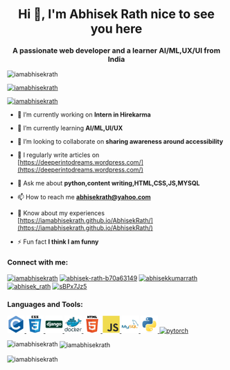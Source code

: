 <h1 align="center">Hi 👋, I'm Abhisek Rath nice to see you here</h1>
<h3 align="center">A passionate web developer and a learner AI/ML,UX/UI from India</h3>

<p align="left"> <img src="https://komarev.com/ghpvc/?username=iamabhisekrath&label=Profile%20views&color=0e75b6&style=flat" alt="iamabhisekrath" /> </p>

<p align="left"> <a href="https://github.com/ryo-ma/github-profile-trophy"><img src="https://github-profile-trophy.vercel.app/?username=iamabhisekrath" alt="iamabhisekrath" /></a> </p>

<p align="left"> <a href="https://twitter.com/iamabhisekrath" target="blank"><img src="https://img.shields.io/twitter/follow/iamabhisekrath?logo=twitter&style=for-the-badge" alt="iamabhisekrath" /></a> </p>

- 🔭 I’m currently working on **Intern in Hirekarma**

- 🌱 I’m currently learning **AI/ML,UI/UX**

- 👯 I’m looking to collaborate on **sharing awareness around accessibility**

- 📝 I regularly write articles on [https://deeperintodreams.wordpress.com/](https://deeperintodreams.wordpress.com/)

- 💬 Ask me about **python,content writing,HTML,CSS,JS,MYSQL**

- 📫 How to reach me **abhisekrath@yahoo.com**

- 📄 Know about my experiences [https://iamabhisekrath.github.io/AbhisekRath/](https://iamabhisekrath.github.io/AbhisekRath/)

- ⚡ Fun fact **I think I am funny**

<h3 align="left">Connect with me:</h3>
<p align="left">
<a href="https://twitter.com/iamabhisekrath" target="blank"><img align="center" src="https://raw.githubusercontent.com/rahuldkjain/github-profile-readme-generator/master/src/images/icons/Social/twitter.svg" alt="iamabhisekrath" height="30" width="40" /></a>
<a href="https://linkedin.com/in/abhisek-rath-b70a63149" target="blank"><img align="center" src="https://raw.githubusercontent.com/rahuldkjain/github-profile-readme-generator/master/src/images/icons/Social/linked-in-alt.svg" alt="abhisek-rath-b70a63149" height="30" width="40" /></a>
<a href="https://fb.com/abhisekkumarrath" target="blank"><img align="center" src="https://raw.githubusercontent.com/rahuldkjain/github-profile-readme-generator/master/src/images/icons/Social/facebook.svg" alt="abhisekkumarrath" height="30" width="40" /></a>
<a href="https://instagram.com/abhisek_rath" target="blank"><img align="center" src="https://raw.githubusercontent.com/rahuldkjain/github-profile-readme-generator/master/src/images/icons/Social/instagram.svg" alt="abhisek_rath" height="30" width="40" /></a>
<a href="https://discord.gg/sBPx7Jz5" target="blank"><img align="center" src="https://raw.githubusercontent.com/rahuldkjain/github-profile-readme-generator/master/src/images/icons/Social/discord.svg" alt="sBPx7Jz5" height="30" width="40" /></a>
</p>

<h3 align="left">Languages and Tools:</h3>
<p align="left"> <a href="https://www.cprogramming.com/" target="_blank" rel="noreferrer"> <img src="https://raw.githubusercontent.com/devicons/devicon/master/icons/c/c-original.svg" alt="c" width="40" height="40"/> </a> <a href="https://www.w3schools.com/css/" target="_blank" rel="noreferrer"> <img src="https://raw.githubusercontent.com/devicons/devicon/master/icons/css3/css3-original-wordmark.svg" alt="css3" width="40" height="40"/> </a> <a href="https://www.djangoproject.com/" target="_blank" rel="noreferrer"> <img src="https://raw.githubusercontent.com/devicons/devicon/master/icons/django/django-original.svg" alt="django" width="40" height="40"/> </a> <a href="https://www.docker.com/" target="_blank" rel="noreferrer"> <img src="https://raw.githubusercontent.com/devicons/devicon/master/icons/docker/docker-original-wordmark.svg" alt="docker" width="40" height="40"/> </a> <a href="https://www.w3.org/html/" target="_blank" rel="noreferrer"> <img src="https://raw.githubusercontent.com/devicons/devicon/master/icons/html5/html5-original-wordmark.svg" alt="html5" width="40" height="40"/> </a> <a href="https://developer.mozilla.org/en-US/docs/Web/JavaScript" target="_blank" rel="noreferrer"> <img src="https://raw.githubusercontent.com/devicons/devicon/master/icons/javascript/javascript-original.svg" alt="javascript" width="40" height="40"/> </a> <a href="https://www.mysql.com/" target="_blank" rel="noreferrer"> <img src="https://raw.githubusercontent.com/devicons/devicon/master/icons/mysql/mysql-original-wordmark.svg" alt="mysql" width="40" height="40"/> </a> <a href="https://www.python.org" target="_blank" rel="noreferrer"> <img src="https://raw.githubusercontent.com/devicons/devicon/master/icons/python/python-original.svg" alt="python" width="40" height="40"/> </a> <a href="https://pytorch.org/" target="_blank" rel="noreferrer"> <img src="https://www.vectorlogo.zone/logos/pytorch/pytorch-icon.svg" alt="pytorch" width="40" height="40"/> </a> </p>

<p><img align="left" src="https://github-readme-stats.vercel.app/api/top-langs?username=iamabhisekrath&show_icons=true&locale=en&layout=compact" alt="iamabhisekrath" /></p>

<p>&nbsp;<img align="center" src="https://github-readme-stats.vercel.app/api?username=iamabhisekrath&show_icons=true&locale=en" alt="iamabhisekrath" /></p>

<p><img align="center" src="https://github-readme-streak-stats.herokuapp.com/?user=iamabhisekrath&" alt="iamabhisekrath" /></p>
